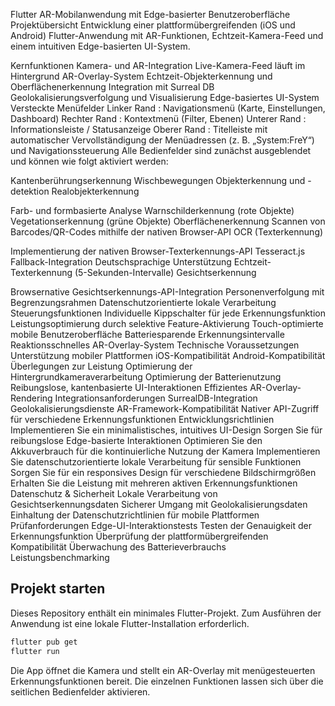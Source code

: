 Flutter AR-Mobilanwendung mit Edge-basierter Benutzeroberfläche
Projektübersicht
Entwicklung einer plattformübergreifenden (iOS und Android) Flutter-Anwendung mit AR-Funktionen, Echtzeit-Kamera-Feed und einem intuitiven Edge-basierten UI-System.

Kernfunktionen
Kamera- und AR-Integration
Live-Kamera-Feed läuft im Hintergrund
AR-Overlay-System
Echtzeit-Objekterkennung und Oberflächenerkennung
Integration mit Surreal DB
Geolokalisierungsverfolgung und Visualisierung
Edge-basiertes UI-System
Versteckte Menüfelder
Linker Rand : Navigationsmenü (Karte, Einstellungen, Dashboard)
Rechter Rand : Kontextmenü (Filter, Ebenen)
Unterer Rand : Informationsleiste / Statusanzeige
Oberer Rand : Titelleiste mit automatischer Vervollständigung der Menüadressen (z. B. „System:FreY“) und Navigationssteuerung
Alle Bedienfelder sind zunächst ausgeblendet und können wie folgt aktiviert werden:

Kantenberührungserkennung
Wischbewegungen
Objekterkennung und -detektion
Realobjekterkennung

Farb- und formbasierte Analyse
Warnschilderkennung (rote Objekte)
Vegetationserkennung (grüne Objekte)
Oberflächenerkennung
Scannen von Barcodes/QR-Codes mithilfe der nativen Browser-API
OCR (Texterkennung)

Implementierung der nativen Browser-Texterkennungs-API
Tesseract.js Fallback-Integration
Deutschsprachige Unterstützung
Echtzeit-Texterkennung (5-Sekunden-Intervalle)
Gesichtserkennung

Browsernative Gesichtserkennungs-API-Integration
Personenverfolgung mit Begrenzungsrahmen
Datenschutzorientierte lokale Verarbeitung
Steuerungsfunktionen
Individuelle Kippschalter für jede Erkennungsfunktion
Leistungsoptimierung durch selektive Feature-Aktivierung
Touch-optimierte mobile Benutzeroberfläche
Batteriesparende Erkennungsintervalle
Reaktionsschnelles AR-Overlay-System
Technische Voraussetzungen
Unterstützung mobiler Plattformen
iOS-Kompatibilität
Android-Kompatibilität
Überlegungen zur Leistung
Optimierung der Hintergrundkameraverarbeitung
Optimierung der Batterienutzung
Reibungslose, kantenbasierte UI-Interaktionen
Effizientes AR-Overlay-Rendering
Integrationsanforderungen
SurrealDB-Integration
Geolokalisierungsdienste
AR-Framework-Kompatibilität
Nativer API-Zugriff für verschiedene Erkennungsfunktionen
Entwicklungsrichtlinien
Implementieren Sie ein minimalistisches, intuitives UI-Design
Sorgen Sie für reibungslose Edge-basierte Interaktionen
Optimieren Sie den Akkuverbrauch für die kontinuierliche Nutzung der Kamera
Implementieren Sie datenschutzorientierte lokale Verarbeitung für sensible Funktionen
Sorgen Sie für ein responsives Design für verschiedene Bildschirmgrößen
Erhalten Sie die Leistung mit mehreren aktiven Erkennungsfunktionen
Datenschutz & Sicherheit
Lokale Verarbeitung von Gesichtserkennungsdaten
Sicherer Umgang mit Geolokalisierungsdaten
Einhaltung der Datenschutzrichtlinien für mobile Plattformen
Prüfanforderungen
Edge-UI-Interaktionstests
Testen der Genauigkeit der Erkennungsfunktion
Überprüfung der plattformübergreifenden Kompatibilität
Überwachung des Batterieverbrauchs
Leistungsbenchmarking

## Projekt starten

Dieses Repository enthält ein minimales Flutter-Projekt. Zum Ausführen der Anwendung ist eine lokale Flutter-Installation erforderlich.

```bash
flutter pub get
flutter run
```

Die App öffnet die Kamera und stellt ein AR-Overlay mit menügesteuerten Erkennungsfunktionen bereit. Die einzelnen Funktionen lassen sich über die seitlichen Bedienfelder aktivieren.
